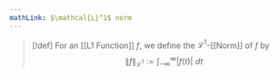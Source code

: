 ```yaml
---
mathLink: $\mathcal{L}^1$ norm
---
```

>[!def]
>For an [[L1 Function]] $f$, we define the $\mathcal{L}^{1}$-[[Norm]] of $f$ by $$\|f\|_{\mathcal{L}^{1}}:=\int_{-\infty}^{\infty}|f(t)|\ dt$$

